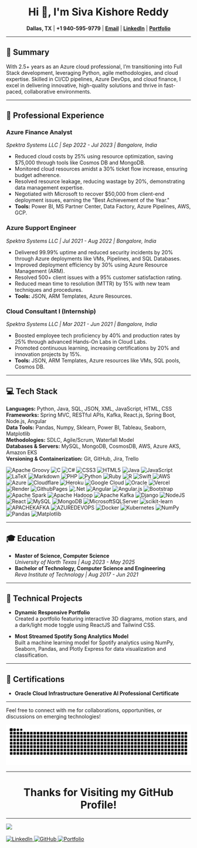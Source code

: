 <div align="center">

# Hi 👋, I'm Siva Kishore Reddy  

**Dallas, TX** | **+1 940-595-9779** | **[Email](mailto:sivakishore.reddy.p@gmail.com)** | **[LinkedIn](#)** | **[Portfolio](#)**  

</div>

---

## 💼 **Summary**  
With 2.5+ years as an Azure cloud professional, I’m transitioning into Full Stack development, leveraging Python, agile methodologies, and cloud expertise. Skilled in CI/CD pipelines, Azure DevOps, and cloud finance, I excel in delivering innovative, high-quality solutions and thrive in fast-paced, collaborative environments.  

---

## 🔹 **Professional Experience**  

### **Azure Finance Analyst**  
*Spektra Systems LLC | Sep 2022 - Jul 2023 | Bangalore, India*  
- Reduced cloud costs by 25% using resource optimization, saving $75,000 through tools like Cosmos DB and MongoDB.  
- Monitored cloud resources amidst a 30% ticket flow increase, ensuring budget adherence.  
- Resolved resource leakage, reducing wastage by 20%, demonstrating data management expertise.  
- Negotiated with Microsoft to recover $50,000 from client-end deployment issues, earning the "Best Achievement of the Year."  
- **Tools:** Power BI, MS Partner Center, Data Factory, Azure Pipelines, AWS, GCP.  

### **Azure Support Engineer**  
*Spektra Systems LLC | Jul 2021 - Aug 2022 | Bangalore, India*  
- Delivered 99.99% uptime and reduced security incidents by 20% through Azure deployments like VMs, Pipelines, and SQL Databases.  
- Improved deployment efficiency by 30% using Azure Resource Management (ARM).  
- Resolved 500+ client issues with a 95% customer satisfaction rating.  
- Reduced mean time to resolution (MTTR) by 15% with new team techniques and procedures.  
- **Tools:** JSON, ARM Templates, Azure Resources.  

### **Cloud Consultant I (Internship)**  
*Spektra Systems LLC | Mar 2021 - Jun 2021 | Bangalore, India*  
- Boosted employee tech proficiency by 40% and production rates by 25% through advanced Hands-On Labs in Cloud Labs.  
- Promoted continuous learning, increasing certifications by 20% and innovation projects by 15%.  
- **Tools:** JSON, ARM Templates, Azure resources like VMs, SQL pools, Cosmos DB.  

---

## 💻 **Tech Stack**  
**Languages:** Python, Java, SQL, JSON, XML, JavaScript, HTML, CSS  
**Frameworks:** Spring MVC, RESTful APIs, Kafka, React.js, Spring Boot, Node.js, Angular  
**Data Tools:** Pandas, Numpy, Sklearn, Power BI, Tableau, Seaborn, Matplotlib  
**Methodologies:** SDLC, Agile/Scrum, Waterfall Model  
**Databases & Servers:** MySQL, MongoDB, CosmosDB, AWS, Azure AKS, Amazon EKS  
**Versioning & Containerization:** Git, GitHub, Jira, Trello  

![Apache Groovy](https://img.shields.io/badge/Apache%20Groovy-4298B8.svg?style=flat&logo=Apache+Groovy&logoColor=white) ![C](https://img.shields.io/badge/c-%2300599C.svg?style=flat&logo=c&logoColor=white) ![C#](https://img.shields.io/badge/c%23-%23239120.svg?style=flat&logo=csharp&logoColor=white) ![CSS3](https://img.shields.io/badge/css3-%231572B6.svg?style=flat&logo=css3&logoColor=white) ![HTML5](https://img.shields.io/badge/html5-%23E34F26.svg?style=flat&logo=html5&logoColor=white) ![Java](https://img.shields.io/badge/java-%23ED8B00.svg?style=flat&logo=openjdk&logoColor=white) ![JavaScript](https://img.shields.io/badge/javascript-%23323330.svg?style=flat&logo=javascript&logoColor=%23F7DF1E) ![LaTeX](https://img.shields.io/badge/latex-%23008080.svg?style=flat&logo=latex&logoColor=white) ![Markdown](https://img.shields.io/badge/markdown-%23000000.svg?style=flat&logo=markdown&logoColor=white) ![PHP](https://img.shields.io/badge/php-%23777BB4.svg?style=flat&logo=php&logoColor=white) ![Python](https://img.shields.io/badge/python-3670A0?style=flat&logo=python&logoColor=ffdd54) ![Ruby](https://img.shields.io/badge/ruby-%23CC342D.svg?style=flat&logo=ruby&logoColor=white) ![R](https://img.shields.io/badge/r-%23276DC3.svg?style=flat&logo=r&logoColor=white) ![Swift](https://img.shields.io/badge/swift-F54A2A?style=flat&logo=swift&logoColor=white) ![AWS](https://img.shields.io/badge/AWS-%23FF9900.svg?style=flat&logo=amazon-aws&logoColor=white) ![Azure](https://img.shields.io/badge/azure-%230072C6.svg?style=flat&logo=microsoftazure&logoColor=white) ![Cloudflare](https://img.shields.io/badge/Cloudflare-F38020?style=flat&logo=Cloudflare&logoColor=white) ![Heroku](https://img.shields.io/badge/heroku-%23430098.svg?style=flat&logo=heroku&logoColor=white) ![Google Cloud](https://img.shields.io/badge/GoogleCloud-%234285F4.svg?style=flat&logo=google-cloud&logoColor=white) ![Oracle](https://img.shields.io/badge/Oracle-F80000?style=flat&logo=oracle&logoColor=white) ![Vercel](https://img.shields.io/badge/vercel-%23000000.svg?style=flat&logo=vercel&logoColor=white) ![Render](https://img.shields.io/badge/Render-%46E3B7.svg?style=flat&logo=render&logoColor=white) ![GithubPages](https://img.shields.io/badge/github%20pages-121013?style=flat&logo=github&logoColor=white) ![.Net](https://img.shields.io/badge/.NET-5C2D91?style=flat&logo=.net&logoColor=white) ![Angular](https://img.shields.io/badge/angular-%23DD0031.svg?style=flat&logo=angular&logoColor=white) ![Angular.js](https://img.shields.io/badge/angular.js-%23E23237.svg?style=flat&logo=angularjs&logoColor=white) ![Bootstrap](https://img.shields.io/badge/bootstrap-%238511FA.svg?style=flat&logo=bootstrap&logoColor=white) ![Apache Spark](https://img.shields.io/badge/Apache%20Spark-FDEE21?style=flat&logo=apachespark&logoColor=black) ![Apache Hadoop](https://img.shields.io/badge/Apache%20Hadoop-66CCFF?style=flat&logo=apachehadoop&logoColor=black) ![Apache Kafka](https://img.shields.io/badge/Apache%20Kafka-000?style=flat&logo=apachekafka) ![Django](https://img.shields.io/badge/django-%23092E20.svg?style=flat&logo=django&logoColor=white) ![NodeJS](https://img.shields.io/badge/node.js-6DA55F?style=flat&logo=node.js&logoColor=white) ![React](https://img.shields.io/badge/react-%2320232a.svg?style=flat&logo=react&logoColor=%2361DAFB) ![MySQL](https://img.shields.io/badge/mysql-%2300000f.svg?style=flat&logo=mysql&logoColor=white) ![MongoDB](https://img.shields.io/badge/MongoDB-%234ea94b.svg?style=flat&logo=mongodb&logoColor=white) ![MicrosoftSQLServer](https://img.shields.io/badge/Microsoft%20SQL%20Server-CC2927?style=flat&logo=microsoft%20sql%20server&logoColor=white) ![scikit-learn](https://img.shields.io/badge/scikit--learn-%23F7931E.svg?style=flat&logo=scikit-learn&logoColor=white) ![APACHEKAFKA](https://img.shields.io/badge/apachekafka-231F20.svg?style=flat&logo=apachekafka&logoColor=white&color=%23231F20) ![AZUREDEVOPS](https://img.shields.io/badge/azuredevops-0078D7.svg?style=flat&logo=azuredevops&logoColor=white&color=%230078D7) ![Docker](https://img.shields.io/badge/docker-%230db7ed.svg?style=flat&logo=docker&logoColor=white) ![Kubernetes](https://img.shields.io/badge/kubernetes-%23326ce5.svg?style=flat&logo=kubernetes&logoColor=white) ![NumPy](https://img.shields.io/badge/numpy-%23013243.svg?style=flat&logo=numpy&logoColor=white) ![Pandas](https://img.shields.io/badge/pandas-%23150458.svg?style=flat&logo=pandas&logoColor=white) ![Matplotlib](https://img.shields.io/badge/Matplotlib-%23ffffff.svg?style=flat&logo=Matplotlib&logoColor=black)

---

## 🎓 **Education**  
- **Master of Science, Computer Science**  
  *University of North Texas | Aug 2023 - May 2025*  
- **Bachelor of Technology, Computer Science and Engineering**  
  *Reva Institute of Technology | Aug 2017 - Jun 2021*  

---

## 🔧 **Technical Projects**  
- **Dynamic Responsive Portfolio**  
  Created a portfolio featuring interactive 3D diagrams, motion stars, and a dark/light mode toggle using ReactJS and Tailwind CSS.  

- **Most Streamed Spotify Song Analytics Model**  
  Built a machine learning model for Spotify analytics using NumPy, Seaborn, Pandas, and Plotly Express for data visualization and classification.  

---

## 📜 **Certifications**  
- **Oracle Cloud Infrastructure Generative AI Professional Certificate**  

---  

Feel free to connect with me for collaborations, opportunities, or discussions on emerging technologies!  

<p align="center">
<img src="https://github.com/VishwaGauravIn/VishwaGauravIn/blob/output/github-contribution-grid-snake.svg"> </a>
</p>

---

<h1 align="center">Thanks for Visiting my GitHub Profile!</h1>

---

[![](https://visitcount.itsvg.in/api?id=sivakishorereddyofficial&icon=5&color=0)](https://visitcount.itsvg.in) 

<a href="https://www.linkedin.com/in/sivakishorereddy/" target="_blank"> 
  <img src="https://img.shields.io/badge/LinkedIn-blue?style=flat&logo=linkedin" alt="LinkedIn">
</a>

<a href="https://github.com/sivakishorereddyofficial/" target="_blank"> 
  <img src="https://img.shields.io/badge/GitHub-black?style=flat&logo=github" alt="GitHub">
</a>

<a href="https://sivakishorereddy.onrender.com/" target="_blank"> 
  <img src="https://img.shields.io/badge/Portfolio-blue?style=flat&logo=actigraph&logoColor=white" alt="Portfolio">
</a>


